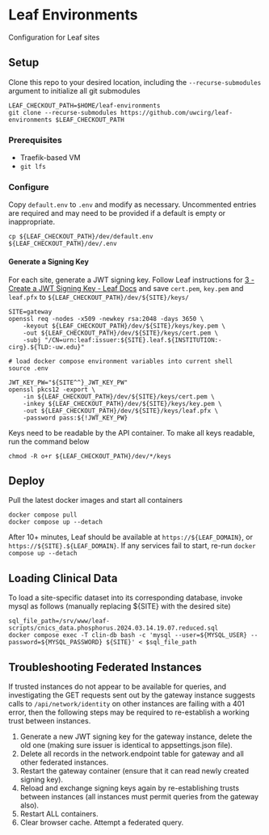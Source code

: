 # Leaf Environments
Configuration for Leaf sites

## Setup
Clone this repo to your desired location, including the `--recurse-submodules` argument to initialize all git submodules

    LEAF_CHECKOUT_PATH=$HOME/leaf-environments
    git clone --recurse-submodules https://github.com/uwcirg/leaf-environments $LEAF_CHECKOUT_PATH

### Prerequisites
- Traefik-based VM
- `git lfs`

### Configure
Copy `default.env` to `.env` and modify as necessary. Uncommented entries are required and may need to be provided if a default is empty or inappropriate.

    cp ${LEAF_CHECKOUT_PATH}/dev/default.env ${LEAF_CHECKOUT_PATH}/dev/.env

#### Generate a Signing Key
For each site, generate a JWT signing key. Follow Leaf instructions for [3 - Create a JWT Signing Key - Leaf Docs](https://leafdocs.rit.uw.edu/installation/installation_steps/3_jwt/) and save `cert.pem`, `key.pem` and `leaf.pfx` to `${LEAF_CHECKOUT_PATH}/dev/${SITE}/keys/`

    SITE=gateway
    openssl req -nodes -x509 -newkey rsa:2048 -days 3650 \
        -keyout ${LEAF_CHECKOUT_PATH}/dev/${SITE}/keys/key.pem \
        -out ${LEAF_CHECKOUT_PATH}/dev/${SITE}/keys/cert.pem \
        -subj "/CN=urn:leaf:issuer:${SITE}.leaf.${INSTITUTION:-cirg}.${TLD:-uw.edu}"

    # load docker compose environment variables into current shell
    source .env

    JWT_KEY_PW="${SITE^^}_JWT_KEY_PW"
    openssl pkcs12 -export \
        -in ${LEAF_CHECKOUT_PATH}/dev/${SITE}/keys/cert.pem \
        -inkey ${LEAF_CHECKOUT_PATH}/dev/${SITE}/keys/key.pem \
        -out ${LEAF_CHECKOUT_PATH}/dev/${SITE}/keys/leaf.pfx \
        -password pass:${!JWT_KEY_PW}

Keys need to be readable by the API container. To make all keys readable, run the command below

    chmod -R o+r ${LEAF_CHECKOUT_PATH}/dev/*/keys

## Deploy
Pull the latest docker images and start all containers

    docker compose pull
    docker compose up --detach

After 10+ minutes, Leaf should be available at `https://${LEAF_DOMAIN}`, or `https://${SITE}.${LEAF_DOMAIN}`. If any services fail to start, re-run `docker compose up --detach`

## Loading Clinical Data
To load a site-specific dataset into its corresponding database, invoke mysql as follows (manually replacing ${SITE} with the desired site)

    sql_file_path=/srv/www/leaf-scripts/cnics_data.phosphorus.2024.03.14.19.07.reduced.sql
    docker compose exec -T clin-db bash -c 'mysql --user=${MYSQL_USER} --password=${MYSQL_PASSWORD} ${SITE}' < $sql_file_path

## Troubleshooting Federated Instances
If trusted instances do not appear to be available for queries, and investigating the GET requests sent out by the gateway instance suggests calls to `/api/network/identity` on other instances are failing with a 401 error, then the following steps may be required to re-establish a working trust between instances.

1. Generate a new JWT signing key for the gateway instance, delete the old one (making sure issuer is identical to appsettings.json file).
2. Delete all records in the network.endpoint table for gateway and all other federated instances.
3. Restart the gateway container (ensure that it can read newly created signing key).
4. Reload and exchange signing keys again by re-establishing trusts between instances (all instances must permit queries from the gateway also).
5. Restart ALL containers.
6. Clear browser cache. Attempt a federated query.
